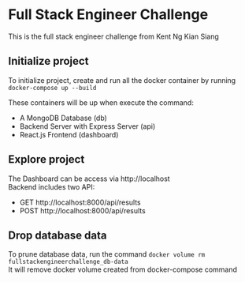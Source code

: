 Full Stack Engineer Challenge
=============================

This is the full stack engineer challenge from Kent Ng Kian Siang

## Initialize project
To initialize project, create and run all the docker container by running `docker-compose up --build`  

These containers will be up when execute the command:
- A MongoDB Database (db)
- Backend Server with Express Server (api)
- React.js Frontend (dashboard)

## Explore project
The Dashboard can be access via http://localhost  
Backend includes two API:
- GET http://localhost:8000/api/results
- POST http://localhost:8000/api/results

## Drop database data
To prune database data, run the command `docker volume rm fullstackengineerchallenge_db-data`  
It will remove docker volume created from docker-compose command
